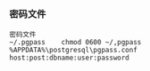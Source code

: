 ### 密码文件

```
密码文件
~/.pgpass 	 chmod 0600 ~/,pgpass
%APPDATA%\postgresql\pgpass.conf
host:post:dbname:user:password
```

